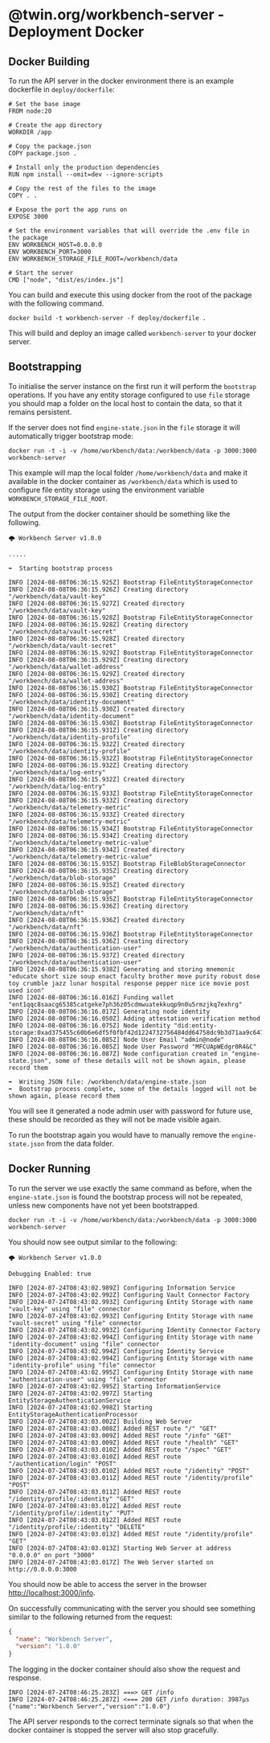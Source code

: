 # @twin.org/workbench-server - Deployment Docker

## Docker Building

To run the API server in the docker environment there is an example dockerfile in `deploy/dockerfile`:

```shell
# Set the base image
FROM node:20

# Create the app directory
WORKDIR /app

# Copy the package.json
COPY package.json .

# Install only the production dependencies
RUN npm install --omit=dev --ignore-scripts

# Copy the rest of the files to the image
COPY . .

# Expose the port the app runs on
EXPOSE 3000

# Set the environment variables that will override the .env file in the package
ENV WORKBENCH_HOST=0.0.0.0
ENV WORKBENCH_PORT=3000
ENV WORKBENCH_STORAGE_FILE_ROOT=/workbench/data

# Start the server
CMD ["node", "dist/es/index.js"]
```

You can build and execute this using docker from the root of the package with the following command.

```shell
docker build -t workbench-server -f deploy/dockerfile .
```

This will build and deploy an image called `workbench-server` to your docker server.

## Bootstrapping

To initialise the server instance on the first run it will perform the `bootstrap` operations. If you have any entity storage configured to use `file` storage you should map a folder on the local host to contain the data, so that it remains persistent.

If the server does not find `engine-state.json` in the `file` storage it will automatically trigger bootstrap mode:

```shell
docker run -t -i -v /home/workbench/data:/workbench/data -p 3000:3000 workbench-server
```

This example will map the local folder `/home/workbench/data` and make it available in the docker container as `/workbench/data` which is used to configure file entity storage using the environment variable `WORKBENCH_STORAGE_FILE_ROOT`.

The output from the docker container should be something like the following.

```shell
🌩️ Workbench Server v1.0.0

.....

➡️  Starting bootstrap process

INFO [2024-08-08T06:36:15.925Z] Bootstrap FileEntityStorageConnector
INFO [2024-08-08T06:36:15.926Z] Creating directory "/workbench/data/vault-key"
INFO [2024-08-08T06:36:15.927Z] Created directory "/workbench/data/vault-key"
INFO [2024-08-08T06:36:15.928Z] Bootstrap FileEntityStorageConnector
INFO [2024-08-08T06:36:15.928Z] Creating directory "/workbench/data/vault-secret"
INFO [2024-08-08T06:36:15.928Z] Created directory "/workbench/data/vault-secret"
INFO [2024-08-08T06:36:15.929Z] Bootstrap FileEntityStorageConnector
INFO [2024-08-08T06:36:15.929Z] Creating directory "/workbench/data/wallet-address"
INFO [2024-08-08T06:36:15.929Z] Created directory "/workbench/data/wallet-address"
INFO [2024-08-08T06:36:15.930Z] Bootstrap FileEntityStorageConnector
INFO [2024-08-08T06:36:15.930Z] Creating directory "/workbench/data/identity-document"
INFO [2024-08-08T06:36:15.930Z] Created directory "/workbench/data/identity-document"
INFO [2024-08-08T06:36:15.930Z] Bootstrap FileEntityStorageConnector
INFO [2024-08-08T06:36:15.931Z] Creating directory "/workbench/data/identity-profile"
INFO [2024-08-08T06:36:15.932Z] Created directory "/workbench/data/identity-profile"
INFO [2024-08-08T06:36:15.932Z] Bootstrap FileEntityStorageConnector
INFO [2024-08-08T06:36:15.932Z] Creating directory "/workbench/data/log-entry"
INFO [2024-08-08T06:36:15.932Z] Created directory "/workbench/data/log-entry"
INFO [2024-08-08T06:36:15.933Z] Bootstrap FileEntityStorageConnector
INFO [2024-08-08T06:36:15.933Z] Creating directory "/workbench/data/telemetry-metric"
INFO [2024-08-08T06:36:15.933Z] Created directory "/workbench/data/telemetry-metric"
INFO [2024-08-08T06:36:15.934Z] Bootstrap FileEntityStorageConnector
INFO [2024-08-08T06:36:15.934Z] Creating directory "/workbench/data/telemetry-metric-value"
INFO [2024-08-08T06:36:15.934Z] Created directory "/workbench/data/telemetry-metric-value"
INFO [2024-08-08T06:36:15.935Z] Bootstrap FileBlobStorageConnector
INFO [2024-08-08T06:36:15.935Z] Creating directory "/workbench/data/blob-storage"
INFO [2024-08-08T06:36:15.935Z] Created directory "/workbench/data/blob-storage"
INFO [2024-08-08T06:36:15.935Z] Bootstrap FileEntityStorageConnector
INFO [2024-08-08T06:36:15.936Z] Creating directory "/workbench/data/nft"
INFO [2024-08-08T06:36:15.936Z] Created directory "/workbench/data/nft"
INFO [2024-08-08T06:36:15.936Z] Bootstrap FileEntityStorageConnector
INFO [2024-08-08T06:36:15.936Z] Creating directory "/workbench/data/authentication-user"
INFO [2024-08-08T06:36:15.937Z] Created directory "/workbench/data/authentication-user"
INFO [2024-08-08T06:36:15.938Z] Generating and storing mnemonic "educate short size soup enact faculty brother move purity robust dose toy crumble jazz lunar hospital response pepper nice ice movie post used icon"
INFO [2024-08-08T06:36:16.016Z] Funding wallet "ent1qqc8saacg65385catgeke7ph36z05cdmwuatekkuqp9n0u5rmzjkq7exhrg"
INFO [2024-08-08T06:36:16.017Z] Generating node identity
INFO [2024-08-08T06:36:16.050Z] Adding attestation verification method
INFO [2024-08-08T06:36:16.075Z] Node identity "did:entity-storage:0xad375455c60b6e6df5f0fbf42d1224732756484dd64758dc9b3d71aa9c6478ed"
INFO [2024-08-08T06:36:16.085Z] Node User Email "admin@node"
INFO [2024-08-08T06:36:16.085Z] Node User Password "MFCUApWEdgr0R4&C"
INFO [2024-08-08T06:36:16.087Z] Node configuration created in "engine-state.json", some of these details will not be shown again, please record them

➡️  Writing JSON file: /workbench/data/engine-state.json
➡️  Bootstrap process complete, some of the details logged will not be shown again, please record them
```

You will see it generated a node admin user with password for future use, these should be recorded as they will not be made visible again.

To run the bootstrap again you would have to manually remove the `engine-state.json` from the data folder.

## Docker Running

To run the server we use exactly the same command as before, when the `engine-state.json` is found the bootstrap process will not be repeated, unless new components have not yet been bootstrapped.

```shell
docker run -t -i -v /home/workbench/data:/workbench/data -p 3000:3000 workbench-server
```

You should now see output similar to the following:

```shell
🌩️ Workbench Server v1.0.0

Debugging Enabled: true

INFO [2024-07-24T08:43:02.989Z] Configuring Information Service
INFO [2024-07-24T08:43:02.992Z] Configuring Vault Connector Factory
INFO [2024-07-24T08:43:02.993Z] Configuring Entity Storage with name "vault-key" using "file" connector
INFO [2024-07-24T08:43:02.993Z] Configuring Entity Storage with name "vault-secret" using "file" connector
INFO [2024-07-24T08:43:02.993Z] Configuring Identity Connector Factory
INFO [2024-07-24T08:43:02.994Z] Configuring Entity Storage with name "identity-document" using "file" connector
INFO [2024-07-24T08:43:02.994Z] Configuring Identity Service
INFO [2024-07-24T08:43:02.994Z] Configuring Entity Storage with name "identity-profile" using "file" connector
INFO [2024-07-24T08:43:02.995Z] Configuring Entity Storage with name "authentication-user" using "file" connector
INFO [2024-07-24T08:43:02.995Z] Starting InformationService
INFO [2024-07-24T08:43:02.997Z] Starting EntityStorageAuthenticationService
INFO [2024-07-24T08:43:02.998Z] Starting EntityStorageAuthenticationProcessor
INFO [2024-07-24T08:43:03.002Z] Building Web Server
INFO [2024-07-24T08:43:03.008Z] Added REST route "/" "GET"
INFO [2024-07-24T08:43:03.009Z] Added REST route "/info" "GET"
INFO [2024-07-24T08:43:03.009Z] Added REST route "/health" "GET"
INFO [2024-07-24T08:43:03.010Z] Added REST route "/spec" "GET"
INFO [2024-07-24T08:43:03.010Z] Added REST route "/authentication/login" "POST"
INFO [2024-07-24T08:43:03.010Z] Added REST route "/identity" "POST"
INFO [2024-07-24T08:43:03.011Z] Added REST route "/identity/profile" "POST"
INFO [2024-07-24T08:43:03.011Z] Added REST route "/identity/profile/:identity" "GET"
INFO [2024-07-24T08:43:03.012Z] Added REST route "/identity/profile/:identity" "PUT"
INFO [2024-07-24T08:43:03.012Z] Added REST route "/identity/profile/:identity" "DELETE"
INFO [2024-07-24T08:43:03.013Z] Added REST route "/identity/profile" "GET"
INFO [2024-07-24T08:43:03.013Z] Starting Web Server at address "0.0.0.0" on port "3000"
INFO [2024-07-24T08:43:03.017Z] The Web Server started on http://0.0.0.0:3000
```

You should now be able to access the server in the browser [http://localhost:3000/info](http://localhost:3000/info).

On successfully communicating with the server you should see something similar to the following returned from the request:

```json
{
  "name": "Workbench Server",
  "version": "1.0.0"
}
```

The logging in the docker container should also show the request and response.

```shell
INFO [2024-07-24T08:46:25.283Z] ===> GET /info
INFO [2024-07-24T08:46:25.287Z] <=== 200 GET /info duration: 3987µs {"name":"Workbench Server","version":"1.0.0"}
```

The API server responds to the correct terminate signals so that when the docker container is stopped the server will also stop gracefully.
